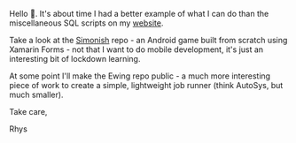 Hello :wave:. It's about time I had a better example of what I can do than the miscellaneous SQL scripts on my [website](https://www.rmjcs.com). 

Take a look at the [Simonish](../../) repo - an Android game built from scratch using Xamarin Forms - not that I want to do mobile development, it's just an interesting bit of lockdown learning.

At some point I'll make the Ewing repo public - a much more interesting piece of work to create a simple, lightweight job runner (think AutoSys, but much smaller).

Take care,

Rhys
